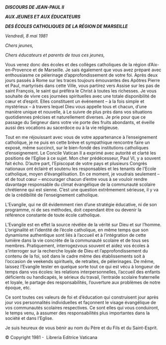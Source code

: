 ***DISCOURS DE JEAN-PAUL II***

***AUX JEUNES ET AUX ÉDUCATEURS***

***DES ÉCOLES CATHOLIQUES*** ***DE LA RÉGION DE MARSEILLE***

*Vendredi, 8 mai 1981*

*Chers jeunes,*

*Chers éducateurs et parents de tous ces jeunes,*

Vous venez donc des écoles et des collèges catholiques de la région d’Aix-en-Provence et de Marseille. Je sais également que vous avez préparé avec enthousiasme ce pèlerinage d’approfondissement de votre foi. Après deux jours passés à Rome sur les traces toujours émouvantes des Apôtres Pierre et Paul, martyrisés dans cette Ville, vous partirez vers Assise sur les pas de saint François, le saint qui préféra le Christ à toutes les richesses. Je vous souhaite de vivre ces journées spirituelles avec une totale disponibilité de cœur et d’esprit. Elles constituent un événement – à la fois simple et mystérieux – à travers lequel Dieu vous appelle tous et chacun, d’une manière unique et nouvelle, à Le suivre de plus près dans vos situations quotidiennes précises et naturellement diverses. Je prie pour que ce passage du Seigneur dans votre vie porte des fruits abondants, et éveille aussi des vocations au sacerdoce ou à la vie religieuse.

Tout en me réjouissant avec vous de votre appartenance à l’enseignement catholique, je ne puis en cette brève et sympathique rencontre faire un exposé, même succinct, sur le bien-fondé des institutions catholiques d’enseignement. Le Concile Vatican II a exprimé avec autorité et clarté les positions de l’Eglise à ce sujet. Mon cher prédécesseur, Paul VI, y a souvent fait écho. D’autre part, l’Episcopat de votre pays et plusieurs Congrès nationaux ont éclairé et soutenu les responsables et les tenants de l’Ecole catholique, moyen d’évangélisation. En ce moment, je voudrais seulement – et de tout cœur – encourager chacun d’entre vous à se vouloir rendre davantage responsable du climat évangélique de la communauté scolaire chrétienne qui est sienne. C’est une question extrêmement sérieuse, il y va de la crédibilité de l’enseignement catholique.

L’Evangile, qui ne dit évidemment rien d’une stratégie éducative, ni de son programme, ni de ses méthodes, doit cependant être ou devenir la référence constante de toute école catholique.

L’Evangile est en effet la source révélée de la vérité sur Dieu et sur l’homme. L’originalité et l’identité de l’école catholique, en même temps que son dynamisme authentique sont liés à l’accueil et à l’intégration de cette lumière dans la vie concrète de la communauté scolaire et de tous ses membres. Pratiquement, interrogezvous souvent et aidez vos écoles à s’interroger sur la recherche loyale de Dieu et l’approfondissement du contenu de la foi, soit dans le cadre même des établissements soit à l’occasion de veekends spirituels, de retraites, de pèlerinages. De même, laissez l’Evangile tester en quelque sorte tout ce qui est vécu à longueur de temps dans vos écoles: les relations interpersonnelles, l’accueil des enfants déficients ou handicapés, le sérieux du travail, l’entraide scolaire fraternelle et loyale, le partage des responsabilités, l’ouverture aux problèmes de notre époque, etc.

Ce sont toutes ces valeurs de foi et d’éducation qui construisent jour après jour vos personnalités individuelles et façonnent le visage évangélique de vos communautés scolaires respectives. Ce sont elles qui vous conduiront, le temps venu, à assumer des responsabilités plus importantes dans la société et dans l’Eglise.

Je suis heureux de vous bénir au nom du Père et du Fils et du Saint-Esprit.

© Copyright 1981 -  Libreria Editrice Vaticana